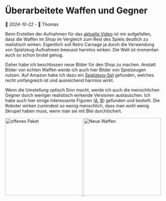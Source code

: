 # Überarbeitete Waffen und Gegner

📅 *2024-10-22* - 🧔 Thomas

Beim Erstellen der Aufnahmen für das <a href="https://youtu.be/1hznukfynLM" target="_blank">aktuelle Video</a> ist mir aufgefallen, dass die Waffen im Shop im Vergleich zum Rest des Spiels deutlich zu realistisch wirken. Eigentlich soll Retro&#160;Carnage ja durch die Verwendung von Spielzeug-Aufnahmen bewusst harmlos wirken. Die Welt ist momentan auch so schon brutal genug.

Daher habe ich beschlossen neue Bilder für den Shop zu machen. Anstatt Bilder von echten Waffen werde ich auch hier Bilder von Spielzeugen nutzen. Auf Amazon habe ich dazu ein <a href="https://amzn.eu/d/3kRQ5TJ" target="_blank">Spielzeug-Set</a> gefunden, welches recht umfangreich ist und ausreichend harmlos wirkt.

Wenn die Umstellung optisch Sinn macht, werde ich auch die menschlichen Gegner durch weniger realistisch wirkende Versionen austauschen. Ich habe auch hier einige interessante Figuren (<a href="https://amzn.eu/d/dkCpgA4" target="_blank">A</a>, <a href="https://www.ebay.de/itm/405230459602?mkcid=16&mkevt=1&mkrid=707-127634-2357-0&ssspo=yuwa2ci0rfm&sssrc=2047675&ssuid=gGSkwna8Swm&widget_ver=artemis&media=COPY" target="_blank">B</a>) gefunden und bestellt. Die Roboter wirken zumindest so wenig menschlich, dass man wohl wenig Skrupel haben muss, wenn man sie mit Blei durchlöchert.

<div class="pswp-gallery pswp-gallery--single-column" id="gallery-20241022">  
  <a href="/de/media/blog/2024-10-22-box.jpg" 
    data-pswp-width="1200" 
    data-pswp-height="900" 
    target="_blank">
    <img src="/de/media/blog/2024-10-22-box-small.jpg" alt="offenes Paket" style="width: 250px" title="Offenes Paket"/>
  </a>
  <a href="/de/media/blog/2024-10-22-items.jpg" 
    data-pswp-width="1200" 
    data-pswp-height="900" 
    target="_blank">
    <img src="/de/media/blog/2024-10-22-items-small.jpg" alt="Neue Waffen" style="width: 250px" title="Neue Waffen" />
  </a>
</div>

<link rel="stylesheet" href="/de/assets/css/photoswipe.css">

<script type="module">
    import PhotoSwipeLightbox from '/de/assets/js/photoswipe-lightbox.esm.js';
    new PhotoSwipeLightbox({
      gallery: '#gallery-20241022',
      children: 'a',
      pswpModule: () => import('/de/assets/js/photoswipe.esm.js')
    }).init();    
</script>
